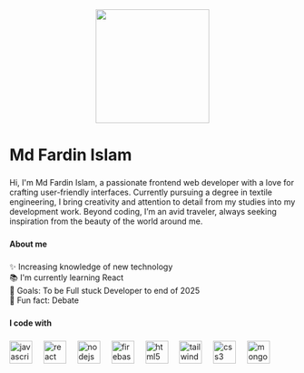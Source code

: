 <div align="center">
  <img height="200" width="full" src="https://i.ibb.co.com/vvsQMzNs/git-Banner.jpg"  />
</div>

###

<h1 align="left">Md Fardin Islam</h1>

###

<p align="left">Hi, I'm Md Fardin Islam, a passionate frontend web developer with a love for crafting user-friendly interfaces. Currently pursuing a degree in textile engineering, I bring creativity and attention to detail from my studies into my development work. Beyond coding, I’m an avid traveler, always seeking inspiration from the beauty of the world around me.</p>

###

<h4 align="left">About me</h4>

###

<p align="left">✨ Increasing knowledge of new technology<br>📚 I'm currently learning React<br>🎯 Goals: To be Full stuck Developer to end of 2025<br>🎲 Fun fact: Debate</p>

###

<h4 align="left">I code with</h4>

###

<div align="left">
  <img src="https://cdn.jsdelivr.net/gh/devicons/devicon/icons/javascript/javascript-original.svg" height="40" alt="javascript logo"  />
  <img width="12" />
  <img src="https://cdn.jsdelivr.net/gh/devicons/devicon/icons/react/react-original.svg" height="40" alt="react logo"  />
  <img width="12" />
  <img src="https://cdn.jsdelivr.net/gh/devicons/devicon/icons/nodejs/nodejs-original.svg" height="40" alt="nodejs logo"  />
  <img width="12" />
  <img src="https://cdn.jsdelivr.net/gh/devicons/devicon/icons/firebase/firebase-plain.svg" height="40" alt="firebase logo"  />
  <img width="12" />
  <img src="https://cdn.jsdelivr.net/gh/devicons/devicon/icons/html5/html5-original.svg" height="40" alt="html5 logo"  />
  <img width="12" />
  <img src="https://cdn.jsdelivr.net/gh/devicons/devicon/icons/tailwindcss/tailwindcss-original-wordmark.svg" height="40" alt="tailwindcss logo"  />
  <img width="12" />
  <img src="https://cdn.jsdelivr.net/gh/devicons/devicon/icons/css3/css3-original.svg" height="40" alt="css3 logo"  />
  <img width="12" />
  <img src="https://cdn.jsdelivr.net/gh/devicons/devicon/icons/mongodb/mongodb-original.svg" height="40" alt="mongodb logo"  />
</div>

###
